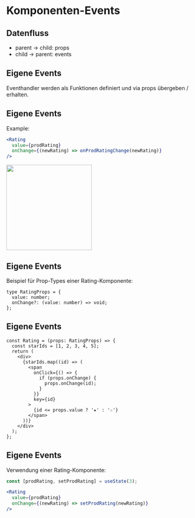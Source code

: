 # Komponenten-Events

## Datenfluss

- parent → child: props
- child → parent: events

## Eigene Events

Eventhandler werden als Funktionen definiert und via props übergeben / erhalten.

## Eigene Events

Example:

```jsx
<Rating
  value={prodRating}
  onChange={(newRating) => onProdRatingChange(newRating)}
/>
```

<img src="assets/rating.png" style="width: 16em" />

## Eigene Events

Beispiel für Prop-Types einer Rating-Komponente:

```tsx
type RatingProps = {
  value: number;
  onChange?: (value: number) => void;
};
```

## Eigene Events

```tsx
const Rating = (props: RatingProps) => {
  const starIds = [1, 2, 3, 4, 5];
  return (
    <div>
      {starIds.map((id) => (
        <span
          onClick={() => {
            if (props.onChange) {
              props.onChange(id);
            }
          }}
          key={id}
        >
          {id <= props.value ? '★' : '☆'}
        </span>
      ))}
    </div>
  );
};
```

## Eigene Events

Verwendung einer Rating-Komponente:

```jsx
const [prodRating, setProdRating] = useState(3);
```

```jsx
<Rating
  value={prodRating}
  onChange={(newRating) => setProdRating(newRating)}
/>
```
